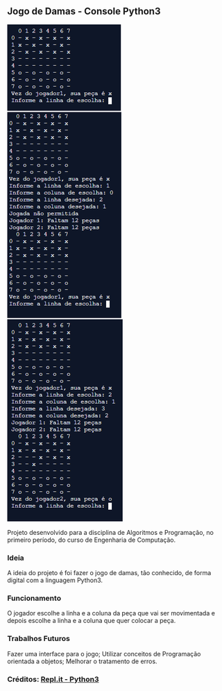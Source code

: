 ## Jogo de Damas - Console Python3

![](media/foto.PNG)
![](media/foto2.PNG)
![](media/foto3.PNG)

Projeto desenvolvido para a disciplina de Algoritmos e Programação, no primeiro período, do curso de Engenharia de Computação.

### Ideia

A ideia do projeto é foi fazer o jogo de damas, tão conhecido, de forma digital com a linguagem Python3.

### Funcionamento

O jogador escolhe a linha e a coluna da peça que vai ser movimentada e depois escolhe a linha e a coluna que quer colocar a peça.

### Trabalhos Futuros

Fazer uma interface para o jogo;
Utilizar conceitos de Programação orientada a objetos;
Melhorar o tratamento de erros.

### Créditos: [Repl.it - Python3](https://repl.it/languages/python3)
